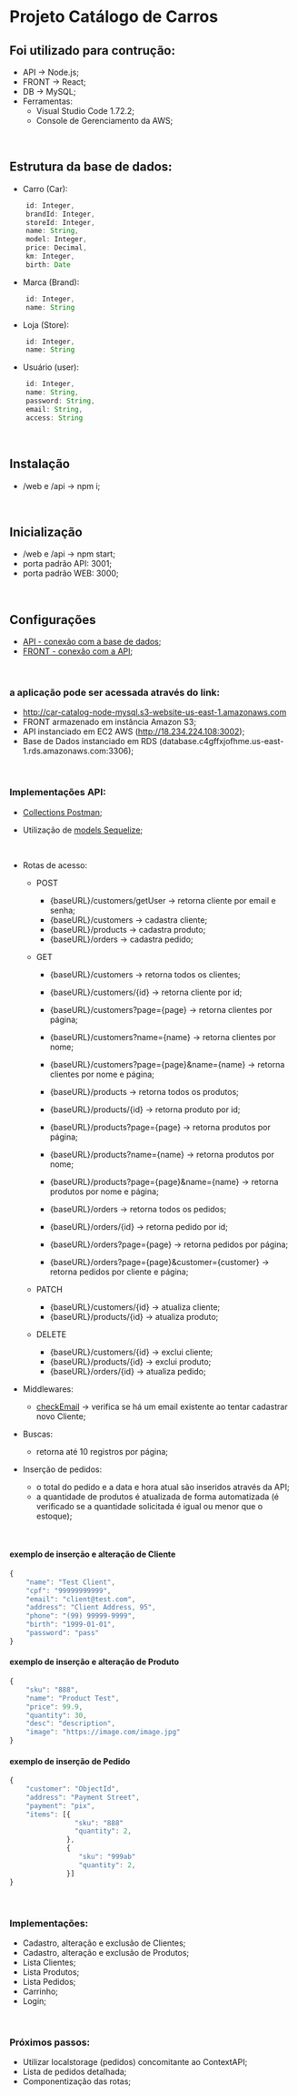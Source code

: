 # Projeto Catálogo de Carros

## Foi utilizado para contrução:
- API -> Node.js;
- FRONT -> React;
- DB -> MySQL;
- Ferramentas:
    - Visual Studio Code 1.72.2;
    - Console de Gerenciamento da AWS;

&nbsp;

## Estrutura da base de dados:

- Carro (Car):
```javascript
    id: Integer,
    brandId: Integer,
    storeId: Integer,
    name: String,
    model: Integer,
    price: Decimal,
    km: Integer,
    birth: Date
```

- Marca (Brand):
```javascript
    id: Integer,
    name: String
```

- Loja (Store):
```javascript
    id: Integer,
    name: String
```

- Usuário (user):
```javascript
    id: Integer,
    name: String,
    password: String,
    email: String,
    access: String
```

&nbsp;

## Instalação
- /web e /api -> npm i;

&nbsp;

## Inicialização
- /web e /api -> npm start;
- porta padrão API: 3001;
- porta padrão WEB: 3000;

&nbsp;

## Configurações
- [API - conexão com a base de dados](https://github.com/rtof83/cars-node-react/blob/main/api/database/conn.js);
- [FRONT - conexão com a API](https://github.com/rtof83/cars-node-react/blob/main/web/src/api.js);

&nbsp;

### a aplicação pode ser acessada através do link:
- http://car-catalog-node-mysql.s3-website-us-east-1.amazonaws.com
- FRONT armazenado em instância Amazon S3;
- API instanciado em EC2 AWS (http://18.234.224.108:3002);
- Base de Dados instanciado em RDS (database.c4gffxjofhme.us-east-1.rds.amazonaws.com:3306);

&nbsp;

### Implementações API:
- [Collections Postman](https://github.com/rtof83/cars-node-react/blob/main/samples/car-catalog.postman_collection.json);

- Utilização de [models Sequelize](https://github.com/rtof83/cars-node-react/tree/main/api/models);

&nbsp;

- Rotas de acesso:

    - POST
        - {baseURL}/customers/getUser -> retorna cliente por email e senha;
        - {baseURL}/customers -> cadastra cliente;
        - {baseURL}/products -> cadastra produto;
        - {baseURL}/orders -> cadastra pedido;

    - GET
        - {baseURL}/customers -> retorna todos os clientes;
        - {baseURL}/customers/{id} -> retorna cliente por id;
        - {baseURL}/customers?page={page} -> retorna clientes por página;
        - {baseURL}/customers?name={name} -> retorna clientes por nome;
        - {baseURL}/customers?page={page}&name={name} -> retorna clientes por nome e página;

        - {baseURL}/products -> retorna todos os produtos;
        - {baseURL}/products/{id} -> retorna produto por id;
        - {baseURL}/products?page={page} -> retorna produtos por página;
        - {baseURL}/products?name={name} -> retorna produtos por nome;
        - {baseURL}/products?page={page}&name={name} -> retorna produtos por nome e página;

        - {baseURL}/orders -> retorna todos os pedidos;
        - {baseURL}/orders/{id} -> retorna pedido por id;
        - {baseURL}/orders?page={page} -> retorna pedidos por página;
        - {baseURL}/orders?page={page}&customer={customer} -> retorna pedidos por cliente e página;

    - PATCH
        - {baseURL}/customers/{id} -> atualiza cliente;
        - {baseURL}/products/{id} -> atualiza produto;

    - DELETE
        - {baseURL}/customers/{id} -> exclui cliente;
        - {baseURL}/products/{id} -> exclui produto;
        - {baseURL}/orders/{id} -> atualiza pedido;

- Middlewares:
    - [checkEmail](https://github.com/rtof83/ecommerce-node-react/blob/main/api/middlewares/checkEmail.js) -> verifica se há um email existente ao tentar cadastrar novo Cliente;

- Buscas:
    - retorna até 10 registros por página;

- Inserção de pedidos:
    - o total do pedido e a data e hora atual são inseridos através da API;
    - a quantidade de produtos é atualizada de forma automatizada (é verificado se a quantidade solicitada é igual ou menor que o estoque);

&nbsp;

#### exemplo de inserção e alteração de Cliente

```javascript
{
    "name": "Test Client",
    "cpf": "99999999999",
    "email": "client@test.com",
    "address": "Client Address, 95",
    "phone": "(99) 99999-9999",
    "birth": "1999-01-01",
    "password": "pass"
}
```

#### exemplo de inserção e alteração de Produto

```javascript
{
    "sku": "888",
    "name": "Product Test",
    "price": 99.9,
    "quantity": 30,
    "desc": "description",
    "image": "https://image.com/image.jpg"
}
```

#### exemplo de inserção de Pedido

```javascript
{
    "customer": "ObjectId",
    "address": "Payment Street",
    "payment": "pix",
    "items": [{
                "sku": "888"
                "quantity": 2,
              },
              {
                 "sku": "999ab"
                 "quantity": 2,
              }]
}
```

&nbsp;

### Implementações:
- Cadastro, alteração e exclusão de Clientes;
- Cadastro, alteração e exclusão de Produtos;
- Lista Clientes;
- Lista Produtos;
- Lista Pedidos;
- Carrinho;
- Login;

&nbsp;

### Próximos passos:
- Utilizar localstorage (pedidos) concomitante ao ContextAPI;
- Lista de pedidos detalhada;
- Componentização das rotas;
